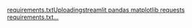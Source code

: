 [requirements.txt](https://github.com/user-attachments/files/20639317/requirements.txt)[Uploadingstreamlit
pandas
matplotlib
requests
 requirements.txt…]()
